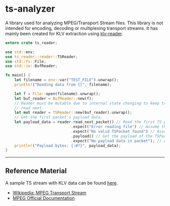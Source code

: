 # ts-analyzer

A library used for analyzing MPEG/Transport Stream files. This library is not intended for encoding, decoding or multiplexing transport streams. It has mainly been created for KLV extraction using [klv-reader](https://github.com/GrimOutlook/klv-reader).

```rust
extern crate ts_reader;

use std::env;
use ts_reader::reader::TSReader;
use std::fs::File;
use std::io::BufReader;

fn main() {
    let filename = env::var("TEST_FILE").unwrap();
    println!("Reading data from {}", filename);

    let f = File::open(filename).unwrap();
    let buf_reader = BufReader::new(f);
    // Reader must be mutable due to internal state changing to keep track of what packet is to be
    // read next.
    let mut reader = TSReader::new(buf_reader).unwrap();
    // Get the first packet's payload data.
    let payload_data = reader.read_next_packet() // Read the first TS packet from the file.
                             .expect("Error reading file") // Assume there was no error reading the file.
                             .expect("No valid TSPacket found") // Assume that a TSPacket was found in the file.
                             .payload() // Get the payload of the TSPacket.
                             .expect("No payload data in packet"); // Assume that there was payload data in the TSPacket.
    println!("Payload bytes: {:#?}", payload_data);
}
```

---

## Reference Material

A sample TS stream with KLV data can be found [here](https://www.arcgis.com/home/item.html?id=55ec6f32d5e342fcbfba376ca2cc409a).

- [Wikipedia: MPEG Transport Stream](https://en.wikipedia.org/wiki/MPEG_transport_stream)
- [MPEG Official Documentation](https://www.itu.int/rec/dologin_pub.asp?lang=e&id=T-REC-H.222.0-201703-S!!PDF-E&type=items)

